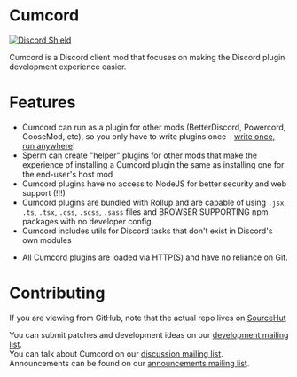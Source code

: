 # Cumcord

[![Discord Shield](https://discordapp.com/api/guilds/824921608560181258/widget.png?style=shield)](https://discord.gg/FhHQQrVs7U)

Cumcord is a Discord client mod that focuses on making the Discord plugin development experience
easier.

# Features

- Cumcord can run as a plugin for other mods (BetterDiscord, Powercord, GooseMod, etc), so you only
  have to write plugins once - [write once, run anywhere](https://en.wikipedia.org/wiki/WORE)!
- Sperm can create "helper" plugins for other mods that make the experience of
  installing a Cumcord plugin the same as installing one for the end-user's host mod
- Cumcord plugins have no access to NodeJS for better security and web support (!!!)
- Cumcord plugins are bundled with Rollup and are capable of using
  `.jsx`, `.ts`, `.tsx`, `.css`, `.scss`, `.sass` files and
  BROWSER SUPPORTING npm packages with no developer config
- Cumcord includes utils for Discord tasks that don't exist in Discord's own modules
<!-- - Cumcord includes event handlers that will assist you in proxying multiple things (message
  creations, message deletions, message edits, profile updates, etc) -->
- All Cumcord plugins are loaded via HTTP(S) and have no reliance on Git.

# Contributing

If you are viewing from GitHub, note that the actual repo lives on
[SourceHut](https://git.sr.ht/~creatable/Cumcord)

You can submit patches and development ideas on our
[development mailing list](https://lists.sr.ht/~creatable/cumcord-devel).  
You can talk about Cumcord on our
[discussion mailing list](https://lists.sr.ht/~creatable/cumcord-discuss).  
Announcements can be found on our
[announcements mailing list](https://lists.sr.ht/~creatable/cumcord-announce).
